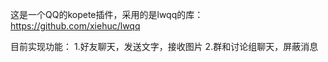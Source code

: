 这是一个QQ的kopete插件，采用的是lwqq的库：https://github.com/xiehuc/lwqq

目前实现功能：
    1.好友聊天，发送文字，接收图片
    2.群和讨论组聊天，屏蔽消息